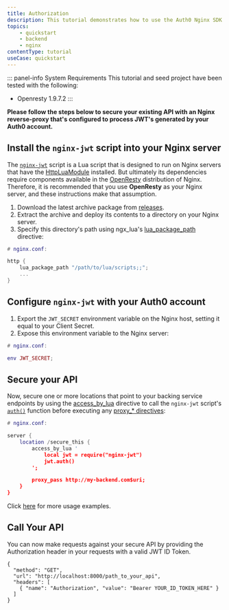 ```yaml
---
title: Authorization
description: This tutorial demonstrates how to use the Auth0 Nginx SDK to add authentication and authorization to your API.
topics:
    - quickstart
    - backend
    - nginx
contentType: tutorial
useCase: quickstart
---
```


::: panel-info System Requirements
This tutorial and seed project have been tested with the following:
* Openresty 1.9.7.2
:::

**Please follow the steps below to secure your existing API with an Nginx reverse-proxy that's configured to process JWT's generated by your Auth0 account.**

## Install the `nginx-jwt` script into your Nginx server

The <a href="https://github.com/auth0/nginx-jwt" target="_blank">`nginx-jwt`</a> script is a Lua script that is designed to run on Nginx servers that have the <a href="https://github.com/openresty/lua-nginx-module#readme" target="_blank">HttpLuaModule</a> installed. But ultimately its dependencies require components available in the <a href="http://openresty.org/" target="_blank">OpenResty</a> distribution of Nginx. Therefore, it is recommended that you use **OpenResty** as your Nginx server, and these instructions make that assumption.

1. Download the latest archive package from <a href="https://github.com/auth0/nginx-jwt/releases" target="_blank">releases</a>.
1. Extract the archive and deploy its contents to a directory on your Nginx server.
1. Specify this directory's path using ngx_lua's <a href="https://github.com/openresty/lua-nginx-module#lua_package_path" target="_blank">lua_package_path</a> directive:

```lua
# nginx.conf:

http {
    lua_package_path "/path/to/lua/scripts;;";
    ...
}
```

## Configure `nginx-jwt` with your Auth0 account

1. Export the `JWT_SECRET` environment variable on the Nginx host, setting it equal to your Client Secret.
1. Expose this environment variable to the Nginx server:

```lua
# nginx.conf:

env JWT_SECRET;
```

## Secure your API

Now, secure one or more locations that point to your backing service endpoints by using the <a href="https://github.com/openresty/lua-nginx-module#access_by_lua" target="_blank">access_by_lua</a> directive to call the `nginx-jwt` script's <a href="https://github.com/auth0/nginx-jwt#auth" target="_blank">`auth()`</a> function before executing any <a href="http://nginx.org/en/docs/http/ngx_http_proxy_module.html" target="_blank">proxy_* directives</a>:


```lua
# nginx.conf:

server {
    location /secure_this {
        access_by_lua '
            local jwt = require("nginx-jwt")
            jwt.auth()
        ';

        proxy_pass http://my-backend.com$uri;
    }
}
```

Click <a href="https://github.com/auth0/nginx-jwt#usage" target="_blank">here</a> for more usage examples.


## Call Your API

You can now make requests against your secure API by providing the Authorization header in your requests with a valid JWT ID Token.

```har
{
  "method": "GET",
  "url": "http://localhost:8000/path_to_your_api",
  "headers": [
    { "name": "Authorization", "value": "Bearer YOUR_ID_TOKEN_HERE" }
  ]
}
```

